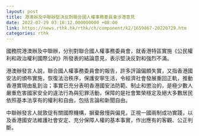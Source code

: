 ```yaml
---
layout: post
title: 港澳辦及中聯辦堅決反對聯合國人權事務委員會涉港意見
date: 2022-07-29 03:18:12.000000000 +08:00
link: https://news.rthk.hk/rthk/ch/component/k2/1659867-20220729.htm
categories: rthk
---
```


國務院港澳辦及中聯辦，分別對聯合國人權事務委員會，就香港特區實施《公民權利和政治權利國際公約》所發表的結論意見，表示堅決反對和強烈不滿。

港澳辦發言人說，聯合國人權事務委員會的報告，許多評論偏頗失實，又指香港國安法的頒布實施，恢復法治秩序，保護安寧生活，令經濟社會發展重回正軌，推動香港實現由亂到治；事實已充分表明香港國安法防範、制止和懲治的，是極少數人嚴重危害國家安全的違法行為與犯罪活動，保障的是社會繁榮穩定及絕大多數居民依照基本法享有的權利和自由，包括言論和新聞自由。

中聯辦發言人就敦促有關國際機構，摒棄傲慢與偏見，正視一國兩制成功實踐，以及香港國安法維護社會安定、充分保障人權的基本事實，作出應有的客觀、公正判斷。

